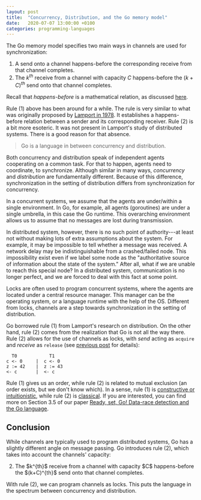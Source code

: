 ```yaml
---
layout: post
title:  "Concurrency, Distribution, and the Go memory model"
date:   2020-07-07 13:00:00 +0100
categories: programming-languages
---
```

<script type="text/x-mathjax-config">
MathJax.Hub.Config({
  tex2jax: {
    inlineMath: [['$','$'], ['\\(','\\)']],
    processEscapes: true
  }
});
</script>
<script src="https://cdnjs.cloudflare.com/ajax/libs/mathjax/2.7.0/MathJax.js?config=TeX-AMS-MML_HTMLorMML" type="text/javascript"></script>

The Go memory model specifies two main ways in channels are used for synchronization:

1. A send onto a channel happens-before the corresponding receive from that channel completes.
2. The $k^{th}$ receive from a channel with capacity $C$ happens-before the $(k+C)^{th}$ send onto that channel completes.

Recall that *happens-before* is a mathematical relation, as discussed [here][mmhb].

Rule (1) above has been around for a while.  The rule is very similar to what was originally proposed by [Lamport in 1978][lamport78].  It establishes a happens-before relation between a sender and its corresponding receiver.
Rule (2) is a bit more esoteric.  It was not present in Lamport's study of distributed systems.  There is a good reason for that absence.

<!--more-->

> Go is a language in between concurrency and distribution.

Both concurrency and distribution speak of independent agents cooperating on a common task.  For that to happen, agents need to coordinate, to synchronize.  Although similar in many ways, *concurrency* and *distribution* are fundamentally different.  Because of this difference, synchronization in the setting of distribution differs from synchronization for concurrency.

In a concurrent systems, we assume that the agents are under/within a single environment.  In Go, for example, all agents (goroutines) are under a single umbrella, in this case the Go runtime.  This overarching environment allows us to assume that no messages are lost during transmission.

In distributed system, however, there is no such point of authority---at least not without making lots of extra assumptions about the system.  For example, it may be impossible to tell whether a message was received.  A network delay may be indistinguishable from a crashed/failed node.  This impossibility exist even if we label some node as the "authoritative source of information about the state of the system."  After all, what if we are unable to reach this special node?  In a distributed system, communication is no longer perfect, and we are forced to deal with this fact at some point.

Locks are often used to program concurrent systems, where the agents are located under a central resource manager.  This manager can be the operating system, or a language runtime with the help of the OS.  Different from locks, channels are a step towards synchronization in the setting of distribution.

Go borrowed rule (1) from Lamport's research on distribution.  On the other hand, rule (2) comes from the realization that Go is not all the way there.  Rule (2) allows for the use of channels as locks, with *send* acting as `acquire` and *receive* as `release` (see [previous post][channelsvlocks] for details):

```
  T0            T1
c <- 0     |  c <- 0
z := 42    |  z := 43
<- c       |  <- c
```

Rule (1) gives us an order, while rule (2) is related to mutual exclusion (an order exists, but we don't know which).  In a sense, rule (1) is [constructive or intuitionistic][intuitionistic], while rule (2) is [classical][classical].  If you are interested, you can find more on Section 3.5 of our paper [Ready, set, Go! Data-race detection and the Go language][readysetgo].


## Conclusion

While channels are typically used to program distributed systems, Go has a slightly different angle on message passing.  Go introduces rule (2), which takes into account the channels' capacity:

<ol start="2">
<li/>  The $k^{th}$ receive from a channel with capacity $C$ happens-before the $(k+C)^{th}$ send onto that channel completes.
</ol>

With rule (2), we can program channels as locks.  This puts the language in the spectrum between concurrency and distribution.



[mmp1]: /programming-languages/2020/03/05/memory-models.html
[mmp2]: /programming-languages/2020/03/06/weak-memory-models.html
[mmgo]: /programming-languages/2020/03/12/gomm.html
[mmhb]: /programming-languages/2020/03/11/mm-hb.html
[channelsvlocks]: /programming-languages/2020/06/24/channelsvlocks.html
[gomm]: https://golang.org/ref/mem
[lamport78]: https://dl.acm.org/doi/abs/10.1145/3335772.3335934
[readysetgo]: https://doi.org/10.1016/j.scico.2020.102473
[intuitionistic]: https://en.wikipedia.org/wiki/Intuitionistic_logic
[classical]: https://en.wikipedia.org/wiki/Classical_logic
